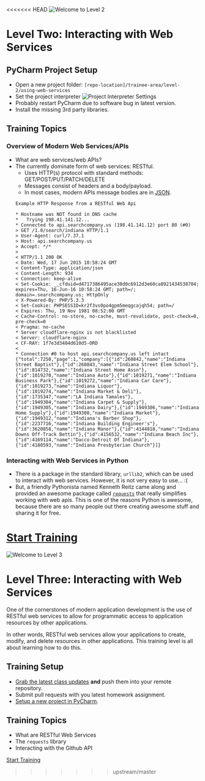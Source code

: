 <<<<<<< HEAD
![Welcome to Level 2](http://i610.photobucket.com/albums/tt185/louper_anguano/KungFuPandaTh4nosAC35106010718-22-1.png)
# Level Two: Interacting with Web Services

## PyCharm Project Setup
* Open a new project folder: `[repo-location]/trainee-area/level-2/using-web-services`
* Set the project interpreter
![Project Interpreter Settings](project-interpreter.png)
* Probably restart PyCharm due to software bug in latest version.
* Install the missing 3rd party libraries.

## Training Topics

### Overview of Modern Web Services/APIs
* What are web services/web APIs?
* The currently dominate form of web services: RESTful.
    * Uses HTTP(s) protocol with standard methods: GET/POST/PUT/PATCH/DELETE
    * Messages consist of headers and a body/payload.
    * In most cases, modern APIs message bodies are in [JSON](https://en.wikipedia.org/wiki/JSON).
    ```
    Example HTTP Response from a RESTful Web Api
    
    * Hostname was NOT found in DNS cache
    *   Trying 198.41.141.12...
    * Connected to api.searchcompany.us (198.41.141.12) port 80 (#0)
    > GET /1.0/search/indiana HTTP/1.1
    > User-Agent: curl/7.37.1
    > Host: api.searchcompany.us
    > Accept: */*
    >
    < HTTP/1.1 200 OK
    < Date: Wed, 17 Jun 2015 10:58:24 GMT
    < Content-Type: application/json
    < Content-Length: 934
    < Connection: keep-alive
    < Set-Cookie: __cfduid=d4717386495ace30d0c6912d3e60ca8921434538704; expires=Thu, 16-Jun-16 10:58:24 GMT; path=/; domain=.searchcompany.us; HttpOnly
    < X-Powered-By: PHP/5.3.3
    < Set-Cookie: PHPSESSID=kr2f3vs0po4gpm5meqgcajqh54; path=/
    < Expires: Thu, 19 Nov 1981 08:52:00 GMT
    < Cache-Control: no-store, no-cache, must-revalidate, post-check=0, pre-check=0
    < Pragma: no-cache
    * Server cloudflare-nginx is not blacklisted
    < Server: cloudflare-nginx
    < CF-RAY: 1f7e3d3484d610d5-ORD
    <
    * Connection #0 to host api.searchcompany.us left intact
    {"total":7250,"page":1,"company":[{"id":260842,"name":"Indiana Street Baptist"},{"id":260843,"name":"Indiana Street Elem School"},{"id":814732,"name":"Indiana Street Home Assn"},{"id":1019270,"name":"Indiana Auto"},{"id":1019271,"name":"Indiana Business Park"},{"id":1019272,"name":"Indiana Car Care"},{"id":1019273,"name":"Indiana Liquor"},{"id":1019274,"name":"Indiana Market & Deli"},{"id":1735347,"name":"LA Indiana Tamales"},{"id":1949304,"name":"Indiana Carpet & Supply"},{"id":1949305,"name":"Indiana Dairy"},{"id":1949306,"name":"Indiana Home Supply"},{"id":1949308,"name":"Indiana Market"},{"id":1949312,"name":"Indiana's Barber Shop"},{"id":2237716,"name":"Indiana Building Engineer's"},{"id":3620858,"name":"Indiana Manor"},{"id":4144818,"name":"Indiana Downs Off-Track Bettin"},{"id":4156532,"name":"Indiana Beach Inc"},{"id":4169114,"name":"Dacco-Detroit Of Indiana"},{"id":4180593,"name":"Indiana Presbyterian Church"}]}
    
    ```
    
### Interacting with Web Services in Python
* There is a package in the standard library, `urllib2`, which can be used to 
  interact with web services.  However, it is not very easy to use... :(
* But, a friendly Pythonista named Kenneth Reitz came along and provided an 
awesome package called [`requests`](http://docs.python-requests.org/en/latest/) that really simplifies working with web
apis.  This is one of the reasons Python is awesome, because there are 
so many people out there creating awesome stuff and sharing it for free.

[Start Training](exercise-1.md)
=======
![Welcome to Level 3](http://i610.photobucket.com/albums/tt185/louper_anguano/KungFuPandaTh4nosAC35106010718-22-1.png)
# Level Three: Interacting with Web Services
One of the cornerstones of modern application development is the use of 
RESTful web services to allow for programmatic access to application resources
by other applications.

In other words, RESTful web services allow your applications to create, modify,
and delete resources in other applications.  This training level is all
about learning how to do this.

## Training Setup
- [Grab the latest class updates](../level-0/git-merging-upstream-changes.md) 
**and** push them into your remote repository.
- Submit pull requests with you latest homework assignment.
- [Setup a new project in PyCharm](../level-0/pycharm-project-setup.md).

## Training Topics
- What are RESTful Web Services
- The `requests` library
- Interacting with the Github API

[Start Training](exercise-01.md)
>>>>>>> upstream/master
